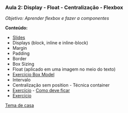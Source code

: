 
### Aula 2: Display - Float - Centralização - Flexbox
*Objetivo: Aprender flexbox e fazer a componentes*

**Conteúdo:**
 - [Slides](./Módulo%20de%20HTML%20%2B%20CSS%20-%20LAYOUT.pdf)
 - Displays (block, inline e inline-block)
 - Margin
 - Padding
 - Border
 - Box Sizing
 - Float (aplicado em uma imagem no meio do texto)
 - [Exercício Box Model](./exercicio-box-model.md)
 - Intervalo
 - Centralização sem position - Técnica container
 - [Exercício](https://codepen.io/sergioandrade/pen/KEqZee) - [Como deve ficar](https://i.imgur.com/mhJYThw.png)
 - [Exercício](./exercicio-flexbox-02.md)

[Tema de casa]()
